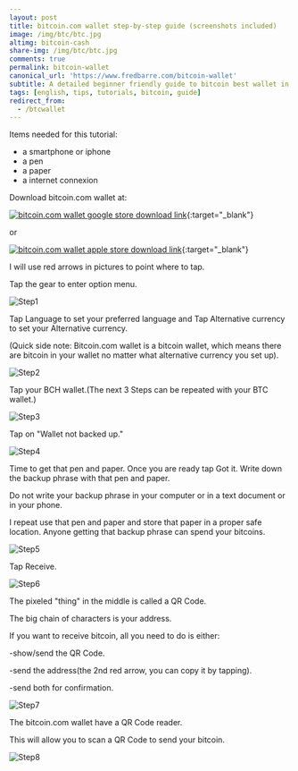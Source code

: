 ```yaml
---
layout: post
title: bitcoin.com wallet step-by-step guide (screenshots included)
image: /img/btc/btc.jpg
altimg: bitcoin-cash
share-img: /img/btc/btc.jpg
comments: true
permalink: bitcoin-wallet
canonical_url: 'https://www.fredbarre.com/bitcoin-wallet'
subtitle: A detailed beginner friendly guide to bitcoin best wallet in 2019.
tags: [english, tips, tutorials, bitcoin, guide]
redirect_from:
  - /btcwallet
---
```


Items needed for this tutorial:
- a smartphone or iphone
- a pen
- a paper
- a internet connexion

Download bitcoin.com wallet at:

[![bitcoin.com wallet google store download link](https://www.fredbarre.com/img/btc/dland.png)](https://play.google.com/store/apps/details?id=com.bitcoin.mwallet){:target="_blank"}


or


[![bitcoin.com wallet apple store download link](https://www.fredbarre.com/img/btc/dlapp.png)](https://apps.apple.com/us/app/bitcoin-wallet-by-bitcoin-com/id1252903728?ls=1){:target="_blank"}


I will use red arrows in pictures to point where to tap.

Tap the gear to enter option menu.

![Step1](https://www.fredbarre.com/img/btc/Step1GoToSettings.JPG)

Tap Language to set your preferred language and Tap Alternative currency to set your Alternative currency.

(Quick side note: Bitcoin.com wallet is a bitcoin wallet, which means there are bitcoin in your wallet no matter what alternative currency you set up).

![Step2](https://www.fredbarre.com/img/btc/Step2Set.JPG)

Tap your BCH wallet.(The next 3 Steps can be repeated with your BTC wallet.)

![Step3](https://www.fredbarre.com/img/btc/Step3GoToBCH.JPG)

Tap on "Wallet not backed up."

![Step4](https://www.fredbarre.com/img/btc/Step4WalletNotSave.JPG)

Time to get that pen and paper. Once you are ready tap Got it. Write down the backup phrase with that pen and paper.

Do not write your backup phrase in your computer or in a text document or in your phone.

I repeat use that pen and paper and store that paper in a proper safe location. Anyone getting that backup phrase can spend your bitcoins.

![Step5](https://www.fredbarre.com/img/btc/Step5SaveWallet.JPG)

Tap Receive.

![Step6](https://www.fredbarre.com/img/btc/Step6Receive.JPG)

The pixeled "thing" in the middle is called a QR Code.

The big chain of characters is your address.

If you want to receive bitcoin, all you need to do is either: 

-show/send the QR Code.

-send the address(the 2nd red arrow, you can copy it by tapping).

-send both for confirmation.


![Step7](https://www.fredbarre.com/img/btc/Step7QRCodeAdress.JPG)

The bitcoin.com wallet have a QR Code reader.

This will allow you to scan a QR Code to send your bitcoin.


![Step8](https://www.fredbarre.com/img/btc/ExtraStep8scan.JPG)

 
